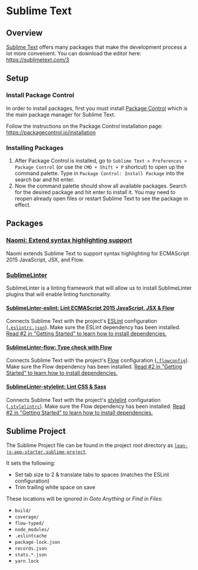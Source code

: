 # Sublime Text
## Overview
[Sublime Text](https://sublimetext.com) offers many packages that make the development process a lot more convenient. You can download the editor here: https://sublimetext.com/3

## Setup
### Install Package Control
In order to install packages, first you must install [Package Control](https://packagecontrol.io) which is the main package manager for Sublime Text.

Follow the instructions on the Package Control installation page: https://packagecontrol.io/installation

### Installing Packages

1. After Package Control is installed, go to `Sublime Text > Preferences > Package Control` (or use the `CMD + Shift + P` shortcut) to open up the command palette. Type in `Package Control: Install Package` into the search bar and hit enter.
2. Now the command palette should show all available packages. Search for the desired package and hit enter to install it. You may need to reopen already open files or restart Sublime Text to see the package in effect.

## Packages
### [Naomi: Extend syntax highlighting support](https://packagecontrol.io/packages/Naomi)
Naomi extends Sublime Text to support syntax highlighting for ECMAScript 2015 JavaScript, JSX, and Flow.

### [SublimeLinter](https://packagecontrol.io/packages/SublimeLinter-eslint)
SublimeLinter is a linting framework that will allow us to install SublimeLinter plugins that will enable linting functionality.

#### [SublimeLinter-eslint: Lint ECMAScript 2015 JavaScript, JSX & Flow](https://packagecontrol.io/packages/SublimeLinter-eslint)
Connects Sublime Text with the project's [ESLint](https://eslint.org) configuration ([`.eslintrc.json`](../../.eslintrc.json)). Make sure the ESLint dependency has been installed. [Read #2 in "Getting Started" to learn how to install dependencies.](getting_started.md)

#### [SublimeLinter-flow: Type check with Flow](https://packagecontrol.io/packages/SublimeLinter-flow)
Connects Sublime Text with the project's [Flow](https://flow.org) configuration ([`.flowconfig`](../../.flowconfig)). Make sure the Flow dependency has been installed. [Read #2 in "Getting Started" to learn how to install dependencies.](getting_started.md)

#### [SublimeLinter-stylelint: Lint CSS & Sass](https://packagecontrol.io/packages/SublimeLinter-stylelint)
Connects Sublime Text with the project's [stylelint](https://stylelint.io) configuration ([`.stylelintrc`](../../.stylelintrc)). Make sure the Flow dependency has been installed. [Read #2 in "Getting Started" to learn how to install dependencies.](getting_started.md)

## Sublime Project
The Sublime Project file can be found in the project root directory as [`lean-js-app-starter.sublime-project`](../lean-js-app-starter.sublime-project).

It sets the following:
* Set tab size to 2 & translate tabs to spaces (matches the ESLint configuration)
* Trim trailing white space on save

These locations will be ignored in *Goto Anything* or *Find in Files*:
* `build/`
* `coverage/`
* `flow-typed/`
* `node_modules/`
* `.eslintcache`
* `package-lock.json`
* `records.json`
* `stats.*.json`
* `yarn.lock`